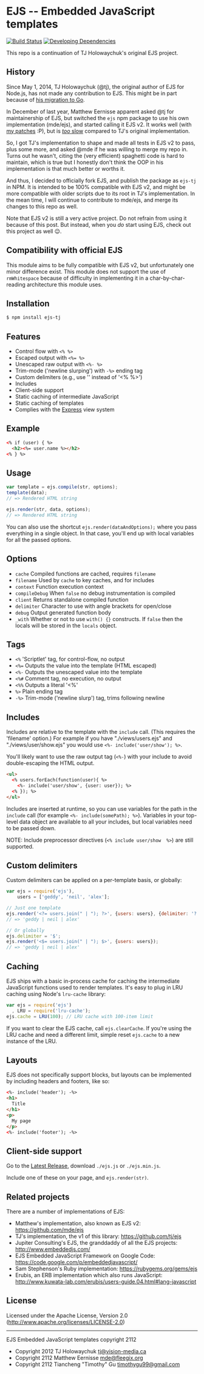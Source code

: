 # EJS -- Embedded JavaScript templates

[![Build Status](https://img.shields.io/travis/TimothyGu/ejs-tj/master.svg?style=flat)](https://travis-ci.org/TimothyGu/ejs-tj)
[![Developing Dependencies](https://img.shields.io/david/dev/TimothyGu/ejs-tj.svg?style=flat)](https://david-dm.org/TimothyGu/ejs-tj#info=devDependencies)

This repo is a continuation of TJ Holowaychuk's original EJS project.

## History

Since May 1, 2014, TJ Holowaychuk (@tj), the original author of EJS for
Node.js, has not made any contribution to EJS. This might be in part because
of [his migration to Go](https://medium.com/code-adventures/farewell-node-js-4ba9e7f3e52b).

In December of last year, Matthew Eernisse apparent asked @tj for
maintainership of EJS, but switched the `ejs` npm package to use his own
implementation (mde/ejs), and started calling it EJS v2. It works well (with
[my patches](https://github.com/mde/ejs/commits/master?author=TimothyGu) :P),
but is [*too* slow](https://gist.github.com/TimothyGu/2c43a88789d5302d81f9#file-result-md)
compared to TJ's original implementation.

So, I got TJ's implementation to shape and made all tests in EJS v2 to pass,
plus some more, and asked @mde if he was willing to merge my repo in. Turns
out he wasn't, citing the (very efficient) spaghetti code is hard to maintain,
which is true but I honestly don't think the OOP in his implementation is
that much better or worths it.

And thus, I decided to officially fork EJS, and publish the package as
`ejs-tj` in NPM. It is intended to be 100% compatible with EJS v2, and might
be more compatible with older scripts due to its root in TJ's implementation.
In the mean time, I will continue to contribute to mde/ejs, and merge its
changes to this repo as well.

Note that EJS v2 is still a very active project. Do not refrain from using
it because of this post. But instead, when you *do* start using EJS, check out
this project as well :wink:.

## Compatibility with official EJS

This module aims to be fully compatible with EJS v2, but unfortunately one minor
difference exist. This module does not support the use of `rmWhitespace` because
of difficulty in implementing it in a char-by-char-reading architecture this
module uses.

## Installation

```bash
$ npm install ejs-tj
```

## Features

  * Control flow with `<% %>`
  * Escaped output with `<%= %>`
  * Unescaped raw output with `<%- %>`
  * Trim-mode ('newline slurping') with `-%>` ending tag
  * Custom delimiters (e.g., use '<? ?>' instead of '<% %>')
  * Includes
  * Client-side support
  * Static caching of intermediate JavaScript
  * Static caching of templates
  * Complies with the [Express](http://expressjs.com) view system

## Example

```html
<% if (user) { %>
  <h2><%= user.name %></h2>
<% } %>
```

## Usage

```javascript
var template = ejs.compile(str, options);
template(data);
// => Rendered HTML string

ejs.render(str, data, options);
// => Rendered HTML string
```

You can also use the shortcut `ejs.render(dataAndOptions);` where you pass
everything in a single object. In that case, you'll end up with local variables
for all the passed options.

## Options

  - `cache`           Compiled functions are cached, requires `filename`
  - `filename`        Used by `cache` to key caches, and for includes
  - `context`         Function execution context
  - `compileDebug`    When `false` no debug instrumentation is compiled
  - `client`          Returns standalone compiled function
  - `delimiter`       Character to use with angle brackets for open/close
  - `debug`           Output generated function body
  - `_with`           Whether or not to use `with() {}` constructs. If `false` then the locals will be stored in the `locals` object.

## Tags

  - `<%`              'Scriptlet' tag, for control-flow, no output
  - `<%=`             Outputs the value into the template (HTML escaped)
  - `<%-`             Outputs the unescaped value into the template
  - `<%#`             Comment tag, no execution, no output
  - `<%%`             Outputs a literal '<%'
  - `%>`              Plain ending tag
  - `-%>`             Trim-mode ('newline slurp') tag, trims following newline

## Includes

Includes are relative to the template with the `include` call. (This
requires the 'filename' option.) For example if you have "./views/users.ejs" and
"./views/user/show.ejs" you would use `<%- include('user/show'); %>`.

You'll likely want to use the raw output tag (`<%-`) with your include to avoid
double-escaping the HTML output.

```html
<ul>
  <% users.forEach(function(user){ %>
    <%- include('user/show', {user: user}); %>
  <% }); %>
</ul>
```

Includes are inserted at runtime, so you can use variables for the path in the
`include` call (for example `<%- include(somePath); %>`). Variables in your
top-level data object are available to all your includes, but local variables
need to be passed down.

NOTE: Include preprocessor directives (`<% include user/show  %>`) are
still supported.

## Custom delimiters

Custom delimiters can be applied on a per-template basis, or globally:

```javascript
var ejs = require('ejs'),
    users = ['geddy', 'neil', 'alex'];

// Just one template
ejs.render('<?= users.join(" | "); ?>', {users: users}, {delimiter: '?'});
// => 'geddy | neil | alex'

// Or globally
ejs.delimiter = '$';
ejs.render('<$= users.join(" | "); $>', {users: users});
// => 'geddy | neil | alex'
```

## Caching

EJS ships with a basic in-process cache for caching the intermediate JavaScript
functions used to render templates. It's easy to plug in LRU caching using
Node's `lru-cache` library:

```javascript
var ejs = require('ejs')
  , LRU = require('lru-cache');
ejs.cache = LRU(100); // LRU cache with 100-item limit
```

If you want to clear the EJS cache, call `ejs.clearCache`. If you're using the
LRU cache and need a different limit, simple reset `ejs.cache` to a new instance
of the LRU.

## Layouts

EJS does not specifically support blocks, but layouts can be implemented by
including headers and footers, like so:


```html
<%- include('header'); -%>
<h1>
  Title
</h1>
<p>
  My page
</p>
<%- include('footer'); -%>
```

## Client-side support

Go to the [Latest Release](https://github.com/mde/ejs/releases/latest), download
`./ejs.js` or `./ejs.min.js`.

Include one of these on your page, and `ejs.render(str)`.

## Related projects

There are a number of implementations of EJS:

 * Matthew's implementation, also known as EJS v2: https://github.com/mde/ejs
 * TJ's implementation, the v1 of this library: https://github.com/tj/ejs
 * Jupiter Consulting's EJS, the granddaddy of all the EJS projects:
   http://www.embeddedjs.com/
 * EJS Embedded JavaScript Framework on Google Code: https://code.google.com/p/embeddedjavascript/
 * Sam Stephenson's Ruby implementation: https://rubygems.org/gems/ejs
 * Erubis, an ERB implementation which also runs JavaScript: http://www.kuwata-lab.com/erubis/users-guide.04.html#lang-javascript

## License

Licensed under the Apache License, Version 2.0
(<http://www.apache.org/licenses/LICENSE-2.0>)

- - -
EJS Embedded JavaScript templates copyright 2112

- Copyright 2012 TJ Holowaychuk <tj@vision-media.ca>
- Copyright 2112 Matthew Eernisse <mde@fleegix.org>
- Copyright 2112 Tiancheng "Timothy" Gu <timothygu99@gmail.com>


